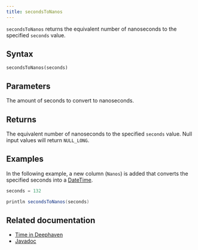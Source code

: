 ```yaml
---
title: secondsToNanos
---
```


`secondsToNanos` returns the equivalent number of nanoseconds to the specified `seconds` value.

## Syntax

```
secondsToNanos(seconds)
```

## Parameters

<ParamTable>
<Param name="seconds" type="long">

The amount of seconds to convert to nanoseconds.

</Param>
</ParamTable>

## Returns

The equivalent number of nanoseconds to the specified `seconds` value. Null input values will return `NULL_LONG`.

## Examples

In the following example, a new column (`Nanos`) is added that converts the specified seconds into a [DateTime](../../query-language/types/date-time.md).

```groovy order=:log
seconds = 132

println secondsToNanos(seconds)
```

## Related documentation

- [Time in Deephaven](../../../conceptual/time-in-deephaven.md)
- [Javadoc](https://deephaven.io/core/javadoc/io/deephaven/time/DateTimeUtils.html#secondsToNanos(long))
